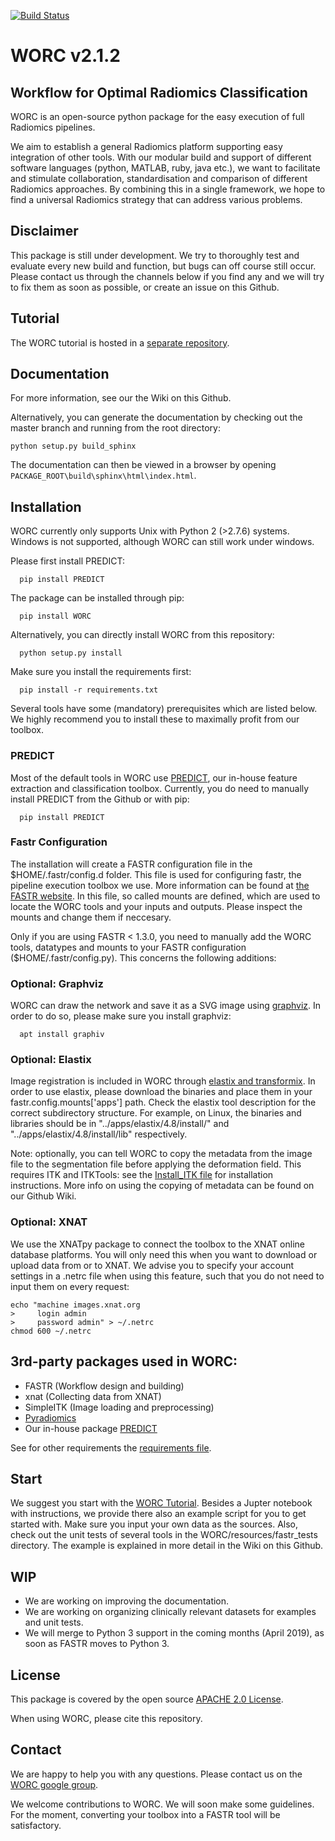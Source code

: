 [![Build Status](https://travis-ci.com/MStarmans91/WORC.svg?token=qyvaeq7Cpwu7hJGB98Gp&branch=master)](https://travis-ci.com/MStarmans91/WORC)

# WORC v2.1.2

## Workflow for Optimal Radiomics Classification

WORC is an open-source python package for the easy execution of full Radiomics pipelines.

We aim to establish a general Radiomics platform supporting easy integration of other tools. With our modular build
and support of different software languages (python, MATLAB, ruby, java etc.), we want to facilitate and stimulate
collaboration, standardisation and comparison of different Radiomics approaches. By combining this in a single framework,
we hope to find a universal Radiomics strategy that can address various problems.

## Disclaimer
This package is still under development. We try to thoroughly test and evaluate every new build and function, but
bugs can off course still occur. Please contact us through the channels below if you find any and we will try to fix
them as soon as possible, or create an issue on this Github.

## Tutorial
The WORC tutorial is hosted in a [separate repository](https://github.com/MStarmans91/WORCTutorial).

## Documentation

For more information, see our the Wiki on this Github.

Alternatively, you can generate the documentation by checking out the master branch and running from the root directory:

    python setup.py build_sphinx

The documentation can then be viewed in a browser by opening `PACKAGE_ROOT\build\sphinx\html\index.html`.

## Installation

WORC currently only supports Unix with Python 2 (>2.7.6) systems. Windows is not supported,
although WORC can still work under windows.

Please first install PREDICT:

      pip install PREDICT

The package can be installed through pip:

      pip install WORC

Alternatively, you can directly install WORC from this repository:

      python setup.py install

Make sure you install the requirements first:

      pip install -r requirements.txt

Several tools have some (mandatory) prerequisites which are listed below. We highly recommend you to install these to
maximally profit from our toolbox.

### PREDICT
Most of the default tools in WORC use [PREDICT](https://github.com/Svdvoort/PREDICTFastr), our in-house feature extraction and classification toolbox.
Currently, you do need to manually install PREDICT from the Github or with pip:

      pip install PREDICT

### Fastr Configuration
The installation will create a FASTR configuration file in the $HOME/.fastr/config.d folder. This file is used for configuring
fastr, the pipeline execution toolbox we use. More information can be found at [the FASTR website](http://fastr.readthedocs.io/en/stable/static/file_description.html#config-file).
In this file, so called mounts are defined, which are used to locate the WORC tools and your inputs and outputs.
Please inspect the mounts and change them if neccesary.

Only if you are using FASTR < 1.3.0, you need to manually add the WORC tools, datatypes and mounts to your FASTR configuration ($HOME/.fastr/config.py). This concerns the following additions:

### Optional: Graphviz
WORC can draw the network and save it as a SVG image using [graphviz](https://www.graphviz.org/). In order to do so,
please make sure you install graphviz:

      apt install graphiv

### Optional: Elastix
Image registration is included in WORC through [elastix and transformix](http://elastix.isi.uu.nl/).
In order to use elastix, please download the binaries and place them in your
fastr.config.mounts['apps'] path. Check the elastix tool description for the correct
subdirectory structure. For example, on Linux, the binaries and libraries should be in "../apps/elastix/4.8/install/"  and
"../apps/elastix/4.8/install/lib" respectively.

Note: optionally, you can tell WORC to copy the metadata from the image file
to the segmentation file before applying the deformation field. This requires
ITK and ITKTools: see the [Install_ITK file](Install_ITK.md) for installation
instructions. More info on using the copying of metadata can
be found on our Github Wiki.

### Optional: XNAT
We use the XNATpy package to connect the toolbox to the XNAT online database platforms. You will only
need this when you want to download or upload data from or to XNAT. We advise you to specify
your account settings in a .netrc file when using this feature,  such that you do not need to input them on every request:

```
echo "machine images.xnat.org
>     login admin
>     password admin" > ~/.netrc
chmod 600 ~/.netrc
```

## 3rd-party packages used in WORC:

 - FASTR (Workflow design and building)
 - xnat (Collecting data from XNAT)
 - SimpleITK (Image loading and preprocessing)
 - [Pyradiomics](https://github.com/Radiomics/pyradiomics)
 - Our in-house package [PREDICT](https://github.com/Svdvoort/PREDICTFastr)

See for other requirements the [requirements file](requirements.txt).

## Start
We suggest you start with the [WORC Tutorial](https://github.com/MStarmans91/WORCTutorial).
Besides a Jupter notebook with instructions, we provide there also an example script for you to get started with.
Make sure you input your own data as the sources. Also, check out the unit tests of several tools in the
WORC/resources/fastr_tests directory. The example is explained in more detail in the Wiki on this Github.

## WIP
- We are working on improving the documentation.
- We are working on organizing clinically relevant datasets for examples and unit tests.
- We will merge to Python 3 support in the coming months (April 2019), as soon as FASTR moves to Python 3.

## License
This package is covered by the open source [APACHE 2.0 License](APACHE-LICENSE-2.0).

When using WORC, please cite this repository.

## Contact
We are happy to help you with any questions. Please contact us on the [WORC google group](https://groups.google.com/forum/#!forum/worc-users).

We welcome contributions to WORC. We will soon make some guidelines. For the moment, converting your toolbox into a FASTR tool
will be satisfactory.
